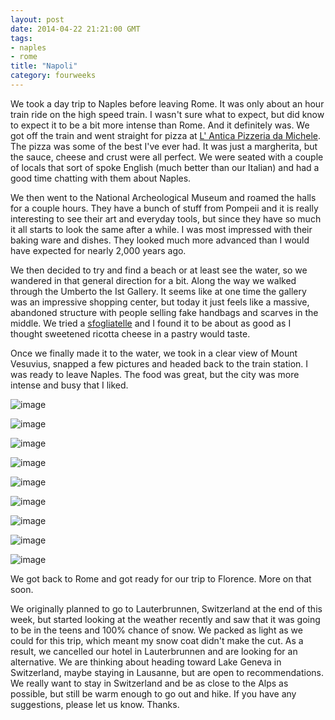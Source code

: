 ```yaml
---
layout: post
date: 2014-04-22 21:21:00 GMT
tags:
- naples
- rome
title: "Napoli"
category: fourweeks
---
```

<p>We took a day trip to Naples before leaving Rome. It was only about an hour train ride on the high speed train. I wasn't sure what to expect, but did know to expect it to be a bit more intense than Rome. And it definitely was. We got off the train and went straight for pizza at&nbsp;<a href="http://www.damichele.net/">L' Antica Pizzeria da Michele</a>. The pizza was some of the best I've ever had. It was just a margherita, but the sauce, cheese and crust were all perfect. We were seated with a couple of locals that sort of spoke English (much better than our Italian) and had a good time chatting with them about Naples.</p>
<p>We then went to the National Archeological Museum and roamed the halls for a couple hours. They have a bunch of stuff from Pompeii and it is really interesting to see their art and everyday tools, but since they have so much it all starts to look the same after a while. I was most impressed with their baking ware and dishes. They looked much more advanced than I would have expected for nearly 2,000 years ago.</p>
<p>We then decided to try and find a beach or at least see the water, so we wandered in that general direction for a bit. Along the way we walked through the&nbsp;Umberto the Ist Gallery. It seems like at one time the gallery was an impressive shopping center, but today it just feels like a massive, abandoned structure with people selling fake handbags and scarves in the middle. We tried a <a href="http://en.wikipedia.org/wiki/Sfogliatelle">sfogliatelle</a> and I found it to be about as good as I thought&nbsp;<span>sweetened ricotta&nbsp;</span><span>cheese in a pastry would taste.</span></p>
<p><span>Once we finally made it to the water, we took in a clear view of&nbsp;Mount Vesuvius, snapped a few pictures and headed back to the train station. I was ready to leave Naples. The food was great, but the city was more intense and busy that I liked.</span></p>
<p><span><img alt="image" src="/images/863ad56b1b24b459bc1eb74e2a8ee0ec78f02a2c5b2548790262cbf378cb4053.jpg" /></span></p>
<p><img alt="image" src="/images/82d4ab388c869c35cc49b0ef9a433dbd611f3c930cedca0b3e4dd1e86173f31b.jpg" /></p>
<p><img alt="image" src="/images/c23c118d2974abc4bef7c5a78ba059e5ff8bd801036d8503a53030d196bd1592.jpg" /></p>
<p><img alt="image" src="/images/b29535234c38bc971753c7e7e8afa7c939e17d985cb13f1e2d56a3199ba48e2e.jpg" /></p>
<p><img alt="image" src="/images/af17bfffea1b85dfb2133f27a910085db4449afa2694f51220613fcb1ec24862.jpg" /></p>
<p><img alt="image" src="/images/1bfa1b88826539b67d90833efc2f235e3d4de277173e51e6f0aa5e88a4bb730e.jpg" /></p>
<p><img alt="image" src="/images/a4d061ee3debc935324e0ea244c694166927db457c0d2f43be6dc0c7a9988db8.jpg" /></p>
<p><img alt="image" src="/images/bb758e8c50c54d31c2374c4f8f9461310fd6f3110aa9447fa3d002f548cf716e.jpg" /></p>
<p><img alt="image" src="/images/93bd65dd9b827fb59e8394b92bea7d3a23d1997c197fb0ed5337b71a759403b8.jpg" /></p>
<p></p>
<p>We got back to Rome and got ready for our trip to Florence. More on that soon.</p>
<p>We originally planned to go to Lauterbrunnen, Switzerland at the end of this week, but started looking at the weather recently and saw that it was going to be in the teens and 100% chance of snow. We packed as light as we could for this trip, which meant my snow coat didn't make the cut. As a result, we cancelled our hotel in Lauterbrunnen and are looking for an alternative. We are thinking about heading toward Lake Geneva in Switzerland, maybe staying in Lausanne, but are open to recommendations. We really want to stay in Switzerland and be as close to the Alps as possible, but still be warm enough to go out and hike. If you have any suggestions, please let us know. Thanks.</p>
